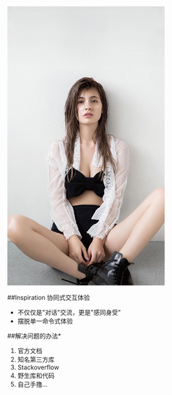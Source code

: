 ![Girl](imgs/girl.jpg)

##Inspiration
协同式交互体验

+ 不仅仅是"对话"交流，更是"感同身受"
+ 摆脱单一命令式体验

##解决问题的办法*
1. 官方文档
2. 知名第三方库
3. Stackoverflow
4. 野生库和代码
5. 自己手撸...
